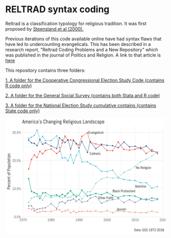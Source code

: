 # RELTRAD syntax coding

Reltrad is a classification typology for religious tradition. It was first proposed by [Steensland et al (2000).](https://academic.oup.com/sf/article/79/1/291/2233984/The-Measure-of-American-Religion-Toward-Improving) 

Previous iterations of this code available online have had syntax flaws that have led to undercounting evangelicals. This has been described in a research report, "Reltrad Coding Problems and a New Repository" which was published in the journal of Politics and Religion. A link to that article is [here](http://journals.cambridge.org/action/displayAbstract?fromPage=online&aid=10079234) 

This repository contains three folders: 

[1. A folder for the Cooperative Congressional Election Study Code (contains R code only)](https://github.com/ryanburge/reltrad/tree/master/CCES) 

[2. A folder for the General Social Survey (contains both Stata and R code) ](https://github.com/ryanburge/reltrad/tree/master/GSS)

[3. A folder for the National Election Study cumulative contains (contains State code only)](https://github.com/ryanburge/reltrad/tree/master/NES)

![RELTRAD in the GSS](https://raw.githubusercontent.com/ryanburge/reltrad/master/full_reltrad_gss_new.png)





